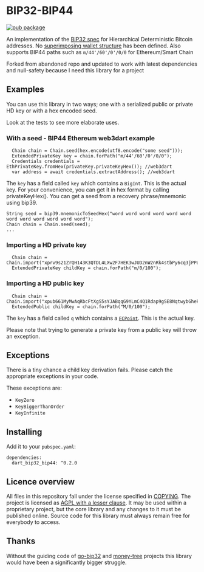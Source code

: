 # BIP32-BIP44

[![pub package](https://img.shields.io/pub/v/dart_bip32_bip44.svg)](https://pub.dartlang.org/packages/dart_bip32_bip44)

An implementation of the [BIP32 spec] for Hierarchical Deterministic Bitcoin
addresses. No [superimposing wallet structure] has been defined.
Also supports BIP44 paths such as `m/44'/60'/0'/0/0` for Ethereum/Smart Chain

Forked from abandoned repo and updated to work with latest dependencies and null-safety because I need this library for a project

## Examples

You can use this library in two ways; one with a serialized public or private
HD key or with a hex encoded seed.

Look at the tests to see more elaborate uses.

### With a seed - BIP44 Ethereum web3dart example

```
  Chain chain = Chain.seed(hex.encode(utf8.encode("some seed")));
  ExtendedPrivateKey key = chain.forPath("m/44'/60'/0'/0/0");
  Credentials credentials = EthPrivateKey.fromHex(privateKey.privateKeyHex()); //web3dart
  var address = await credentials.extractAddress(); //web3dart
```

The `key` has a field called `key` which contains a `BigInt`. This is the actual
key. For your convenience, you can get it in hex format by calling privateKeyHex().
You can get a seed from a recovery phrase/mnemonic using bip39.

```
String seed = bip39.mnemonicToSeedHex("word word word word word word word word word word word word");
Chain chain = Chain.seed(seed);  
...
```

### Importing a HD private key

```
  Chain chain = Chain.import("xprv9s21ZrQH143K3QTDL4LXw2F7HEK3wJUD2nW2nRk4stbPy6cq3jPPqjiChkVvvNKmPGJxWUtg6LnF5kejMRNNU3TGtRBeJgk33yuGBxrMPHi");
  ExtendedPrivateKey childKey = chain.forPath("m/0/100");
```

### Importing a HD public key

```
  Chain chain = Chain.import("xpub661MyMwAqRbcFtXgS5sYJABqqG9YLmC4Q1Rdap9gSE8NqtwybGhePY2gZ29ESFjqJoCu1Rupje8YtGqsefD265TMg7usUDFdp6W1EGMcet8");
  ExtendedPublic childKey = chain.forPath("M/0/100");
```

The `key` has a field called `q` which contains a [`ECPoint`]. This is the actual
key.

Please note that trying to generate a private key from a public key will throw
an exception.


## Exceptions

There is a tiny chance a child key derivation fails. Please catch the
appropriate exceptions in your code.

These exceptions are:
- `KeyZero`
- `KeyBiggerThanOrder`
- `KeyInfinite`

## Installing

Add it to your `pubspec.yaml`:

```
dependencies:
  dart_bip32_bip44: ^0.2.0
```

## Licence overview

All files in this repository fall under the license specified in 
[COPYING](COPYING). The project is licensed as [AGPL with a lesser 
clause](https://www.gnu.org/licenses/agpl-3.0.en.html). It may be used within a 
proprietary project, but the core library and any changes to it must be 
published online. Source code for this library must always remain free for 
everybody to access.

## Thanks

Without the guiding code of [go-bip32] and [money-tree] projects this library would have been a significantly bigger struggle.


[BIP32 spec]: https://github.com/bitcoin/bips/blob/master/bip-0032.mediawiki
[superimposing wallet structure]: https://github.com/bitcoin/bips/blob/master/bip-0032.mediawiki#specification-wallet-structure
[go-bip32]: https://github.com/tyler-smith/go-bip32/
[money-tree]: https://github.com/GemHQ/money-tree/
[`ECPoint`]: https://pub.dartlang.org/documentation/pointycastle/1.0.0-rc3/pointycastle.api.ecc/ECPoint-class.html
